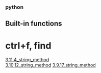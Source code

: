 ### python
## Built-in functions
# ctrl+f, find 
[3.11.4_string_method](https://docs.python.org/ko/3/library/stdtypes.html)   
[3.10.12_string_method](https://docs.python.org/ko/3.10/library/stdtypes.html)
[3.9.17_string_method](https://docs.python.org/ko/3.9/library/stdtypes.html)
